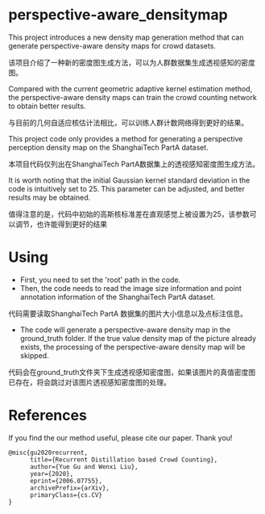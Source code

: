 # perspective-aware_densitymap

This project introduces a new density map generation method that can generate perspective-aware density maps for crowd datasets.

该项目介绍了一种新的密度图生成方法，可以为人群数据集生成透视感知的密度图。

Compared with the current geometric adaptive kernel estimation method, the perspective-aware density maps can train the crowd counting network to obtain better results.

与目前的几何自适应核估计法相比，可以训练人群计数网络得到更好的结果。

This project code only provides a method for generating a perspective perception density map on the ShanghaiTech PartA dataset.

本项目代码仅列出在ShanghaiTech PartA数据集上的透视感知密度图生成方法。

It is worth noting that the initial Gaussian kernel standard deviation in the code is intuitively set to 25. This parameter can be adjusted, and better results may be obtained.

值得注意的是，代码中初始的高斯核标准差在直观感觉上被设置为25，该参数可以调节，也许能得到更好的结果

# Using
* First, you need to set the 'root' path in the code.
* Then, the code needs to read the image size information and point annotation information of the ShanghaiTech PartA dataset.

代码需要读取ShanghaiTech PartA 数据集的图片大小信息以及点标注信息。

* The code will generate a perspective-aware density map in the ground_truth folder. If the true value density map of the picture already exists, the processing of the perspective-aware  density map will be skipped.

代码会在ground_truth文件夹下生成透视感知密度图，如果该图片的真值密度图已存在，将会跳过对该图片透视感知密度图的处理。
   
# References
If you find the our method useful, please cite our paper. Thank you!

```
@misc{gu2020recurrent,
      title={Recurrent Distillation based Crowd Counting}, 
      author={Yue Gu and Wenxi Liu},
      year={2020},
      eprint={2006.07755},
      archivePrefix={arXiv},
      primaryClass={cs.CV}
}
```

